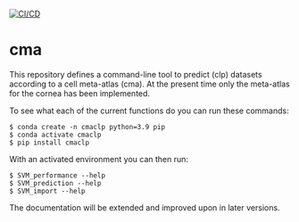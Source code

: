 [![CI/CD](https://github.com/Arts-of-coding/cmaclp/actions/workflows/ci-cd.yml/badge.svg)](https://github.com/Arts-of-coding/cmaclp/actions/workflows/ci-cd.yml)
# cma
This repository defines a command-line tool to predict (clp) datasets according to a cell meta-atlas (cma). At the present time only the meta-atlas for the cornea has been implemented.

To see what each of the current functions do you can run these commands:

```
$ conda create -n cmaclp python=3.9 pip
$ conda activate cmaclp
$ pip install cmaclp
```
With an activated environment you can then run:
```
$ SVM_performance --help
$ SVM_prediction --help
$ SVM_import --help
```
The documentation will be extended and improved upon in later versions.
